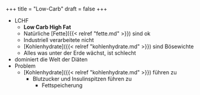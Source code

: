 +++
title = "Low-Carb"
draft = false
+++

-   LCHF
    -   **Low Carb High Fat**
    -   Natürliche [Fette]({{< relref "fette.md" >}}) sind ok
    -   Industriell verarbeitete nicht
    -   [Kohlenhydrate]({{< relref "kohlenhydrate.md" >}}) sind Bösewichte
    -   Alles was unter der Erde wächst, ist schlecht
-   dominiert die Welt der Diäten
-   Problem
    -   [Kohlenhydrate]({{< relref "kohlenhydrate.md" >}}) führen zu
        -   Blutzucker und Insulinspitzen führen zu
            -   Fettspeicherung
